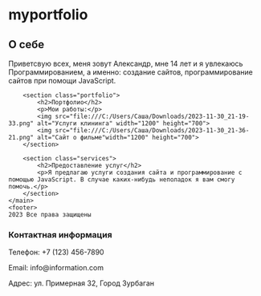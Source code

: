 # myportfolio
<!DOCTYPE html>
<html lang="en">
    <meta charset="utf-8">
    <meta name="viewport" content="width=device-width, initial-scale=1">
    <link rel="stylesheet" href="styles.css">
    <title>Моя страница программирования</title>
</head>
<body>
    <main>
        <section class="about-me">
            <h2>О себе</h2>
            <p>Приветсвую всех, меня зовут Александр, мне 14 лет и я увлекаюсь Программированием, а именно: создание сайтов, программирование сайтов при помощи JavaScript.</p>
        </section>

        <section class="portfolio">
            <h2>Портфолио</h2>
            <p>Мои работы:</p>
            <img src="file:///C:/Users/Саша/Downloads/2023-11-30_21-19-33.png" alt="Услуги клининга" width="1200" height="700">
            <img src="file:///C:/Users/Саша/Downloads/2023-11-30_21-36-21.png" alt="Сайт о фильме"width="1200" height="700">
        </section>

        <section class="services">
            <h2>Предоставление услуг</h2>
            <p>Я предлагаю услуги создания сайта и программирование с помощью JavaScript. В случае каких-нибудь неполадок я вам смогу помочь.</p>
        </section>
    </main>
    <footer>
    2023 Все права защищены
</footer>
<footer>
        <div class="footer-content"
            <div class="footer-info">
                <h3>Контактная информация</h3>
                <p>Телефон: +7 (123) 456-7890</p>
                <p>Email: info@information.com</p>
                <p>Адрес: ул. Примерная 32, Город Зурбаган</p>
            </div>
            <div class="social-icons">
</footer>
</div>
</body>
</html>
